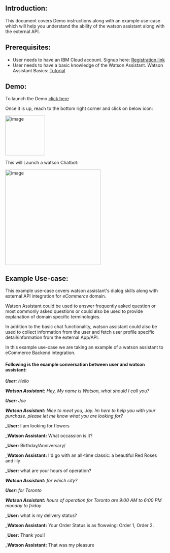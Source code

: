<h2>Introduction:</h2>
This document covers Demo instructions along with an example use-case which will help you understand the ability of the watson assistant along with the external API.



<h2>Prerequisites:</h2>

- User needs to have an IBM Cloud account. Signup here: [Registration link](https://cloud.ibm.com/registration)
- User needs to have a basic knowledge of the Watson Assistant. Watson Assistant Basics: [Tutorial](https://developer.ibm.com/learningpaths/get-started-watson-assistant/)



<h2>Demo:</h2>

To launch the Demo [click here](https://htmlpreview.github.io/?https://github.com/ibm-build-lab/Watson-Assistant/blob/main/external-api-web-functions/Main/AcmeCorp.html)

Once it is up, reach to the bottom right corner and click on below icon:

<img width="125" alt="image" src="https://user-images.githubusercontent.com/114666786/201085983-84d23842-1596-4265-928d-9f48511946d0.png">
 

This will Launch a watson Chatbot:

<img width="300" alt="image" src="https://user-images.githubusercontent.com/114666786/201086081-ddbfc3b8-2817-42c3-ab0d-bc4a7722977b.png">
 


<h2>Example Use-case:</h2>

This example use-case covers watson assistant's dialog skills along with external API integration for _eCommerce_ domain.

Watson Assistant could be used to answer frequently asked question or most commonly asked questions or could also be used to provide explanation of domain specific terminologies.

In addition to the basic chat functionality, watson assistant could also be used to collect information from the user and fetch user profile specific detail/information from the external App/API. 

In this example use-case we are taking an example of a watson assistant to eCommerce Backend integration.


<h4>Following is the example conversation between user and watson assistant:</h4>

_**User:** Hello_

_**Watson Assistant:** Hey, My name is Watson, what should I call you?_

_**User:** Joe_

_**Watson Assistant:** Nice to meet you, Jay. Im here to help you with your purchase. please let me know what you are looking for?_

_**User:** I am looking for flowers

_**Watson Assistant:** What occassion is it?

_**User:** Birthday/Anniversary/

_**Watson Assistant:** I'd go with an all-time classic: a beautiful Red Roses and lily

_**User:** what are your hours of operation?

_**Watson Assistant:** for which city?_

_**User:** for Toronto_

_**Watson Assistant:** hours of operation for Toronto are 9:00 AM to 6:00 PM monday to friday_

_**User:** what is my delivery status?

_**Watson Assistant:** Your Order Status is as flowwing: Order 1, Order 2.

_**User:** Thank you!!

_**Watson Assistant:** That was my pleasure 
